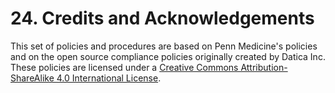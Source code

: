 # 24. Credits and Acknowledgements

This set of policies and procedures are based on Penn Medicine's policies and on the open source compliance policies originally created by Datica Inc. These policies are licensed under a <a rel="license" href="http://creativecommons.org/licenses/by-sa/4.0/">Creative Commons Attribution-ShareAlike 4.0 International License</a>.

